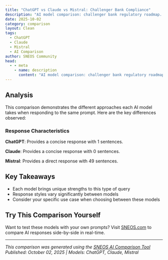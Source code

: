 ```yaml
---
title: "ChatGPT vs Claude vs Mistral: Challenger Bank Compliance"
description: "AI model comparison: challenger bank regulatory roadmap..."
date: 2025-10-02
category: comparison
layout: Clean
tags:
  - ChatGPT
  - Claude
  - Mistral
  - AI Comparison
author: SNEOS Community
head:
  - - meta
    - name: description
      content: "AI model comparison: challenger bank regulatory roadmap..."
---
```


<ChatComparison
  title="ChatGPT vs Claude vs Mistral: Challenger Bank Compliance"
  prompt="challenger bank regulatory roadmap"
  :responses='{
    "ChatGPT": "Error calling OpenAI API.",
    "Claude": "# Challenger Bank Regulatory Roadmap\n\n## Phase 1: Pre-Application Planning (6-12 months)\n\n### Market Research \u0026 Business Planning\n- **Market Analysis**: Identify target segments and competitive landscape\n- **Business Model Development**: Define value proposition and revenue streams\n- **Financial Projections**: 3-5 year forecasts including capital requirements\n- **Technology Architecture**: Core banking platform selection and design\n- **Compliance Framework**: Initial regulatory mapping\n\n### Team Assembly\n- **Leadership Team**: CEO, CRO, CTO, CFO with relevant experience\n- **Board of Directors**: Independent directors with banking/regulatory expertise\n- **Key Personnel**: Compliance, risk management, operations heads\n- **Advisory Board**: Industry experts and potential investors\n\n## Phase 2: Regulatory Pathway Selection (2-3 months)\n\n### Choose Your Route\n**Option A: Full Banking License**\n- Direct application to primary regulator\n- Longer timeline (18-36 months)\n- Full banking capabilities from day one\n\n**Option B: Gradual Approach**\n- Start with e-money/payment license\n- Partner with established bank initially\n- Apply for banking license later\n\n**Option C: Banking-as-a-Service (BaaS)**\n- White-label banking services\n- Faster market entry\n- Limited differentiation potential\n\n## Phase 3: Licensing Application (12-24 months)\n\n### Documentation Package\n- **Application Forms**: Complete regulatory submissions\n- **Business Plan**: Detailed strategy and financial projections\n- **Risk Management**: Comprehensive risk appetite and controls\n- **IT Systems**: Technology infrastructure and security measures\n- **Compliance Manual**: Policies covering all regulatory requirements\n- **Recovery \u0026 Resolution Plan**: Contingency planning\n\n### Capital Requirements\n- **Minimum Capital**: Varies by jurisdiction (\u00A31M-\u00A35M\u002B typically)\n- **Capital Adequacy**: Ongoing requirements (8-10%\u002B of risk-weighted assets)\n- **Liquidity Buffer**: Additional reserves for operational resilience\n- **Stress Testing**: Demonstrate survival under adverse scenarios\n\n## Phase 4: Regulatory Review Process (6-18 months)\n\n### Regulator Engagement\n- **Initial Assessment**: Completeness and quality review\n- **Deep Dive Review**: Business model viability assessment\n- **Management Interviews**: Fit and proper assessments\n- **Systems Testing**: IT infrastructure and security evaluation\n- **Pilot Program**: Restricted operations (if applicable)\n\n### Key Regulatory Areas\n- **Prudential Requirements**: Capital, liquidity, large exposures\n- **Conduct Rules**: Customer protection and fair treatment\n- **Operational Resilience**: Business continuity and outsourcing\n- **Financial Crime**: AML, sanctions, fraud prevention\n- **Data Protection**: GDPR compliance and data governance\n\n## Phase 5: Authorization \u0026 Launch Preparation (3-6 months)\n\n### License Grant Conditions\n- **Restrictions**: Initial limitations on activities/customer base\n- **Reporting Requirements**: Enhanced monitoring and reporting\n- **Milestone Requirements**: Specific targets for first year\n- **Skilled Persons Reviews**: Independent assessments\n\n### Go-Live Preparation\n- **System Integration**: Final testing and integration\n- **Staff Training**: Regulatory and operational procedures\n- **Customer Onboarding**: KYC/AML processes and systems\n- **Marketing Compliance**: Regulatory approval of communications\n\n## Phase 6: Post-Launch Compliance (Ongoing)\n\n### Regular Obligations\n- **Reporting**: \n  - Monthly: Liquidity, capital positions\n  - Quarterly: Financial returns, risk metrics\n  - Annual: Audited accounts, governance reports\n  - Ad-hoc: Material changes, incidents\n\n### Ongoing Requirements\n- **Supervisory Meetings**: Regular regulator engagement\n- **Stress Testing**: Annual or periodic assessments\n- **Governance**: Board effectiveness and risk oversight\n- **Change Management**: Pre-approval for significant changes\n- **Customer Complaints**: FOS membership and handling procedures\n\n## Key Regulatory Considerations by Jurisdiction\n\n### United Kingdom (PRA/FCA)\n- **SMCR**: Senior Managers \u0026 Certification Regime\n- **ICAAP/ILAAP**: Capital and liquidity assessment\n- **Operational Resilience**: New requirements from 2022\n\n### European Union (ECB/National Regulators)\n- **CRD V/CRR II**: Capital Requirements Directive/Regulation\n- **PSD2**: Payment Services Directive compliance\n- **GDPR**: Data protection requirements\n\n### United States (Federal",
    "Mistral": "Creating a challenger bank involves navigating a complex regulatory landscape. Here\u0027s a roadmap to help you understand the key regulatory steps:\n\n### 1. **Initial Planning and Research**\n   - **Market Analysis:** Understand the market needs, competition, and opportunities.\n   - **Business Model:** Define your business model, target market, and unique value proposition.\n   - **Regulatory Environment:** Research the regulatory requirements in your target jurisdictions.\n\n### 2. **Legal and Regulatory Setup**\n   - **Legal Structure:** Choose the appropriate legal structure (e.g., LLC, corporation).\n   - **Regulatory Authority:** Identify the relevant regulatory authorities (e.g., FCA in the UK, FDIC in the US).\n   - **Licensing:** Determine the type of banking license you need (e.g., full banking license, e-money license).\n\n### 3. **Pre-Application Phase**\n   - **Business Plan:** Develop a comprehensive business plan outlining your strategy, financial projections, and risk management framework.\n   - **Compliance Framework:** Establish a robust compliance framework, including AML/KYC procedures, data protection, and consumer protection policies.\n   - **Technology Infrastructure:** Ensure your technology infrastructure meets regulatory standards for security, reliability, and scalability.\n\n### 4. **Application Phase**\n   - **Pre-Application Meeting:** Schedule a pre-application meeting with the regulatory authority to discuss your plans and receive guidance.\n   - **Formal Application:** Submit a formal application for a banking license, including detailed documentation on your business plan, financial projections, risk management, and compliance framework.\n   - **Due Diligence:** Be prepared for extensive due diligence by the regulatory authority, including background checks on key personnel and financial audits.\n\n### 5. **Approval and Pre-Launch Phase**\n   - **Conditional Approval:** Receive conditional approval from the regulatory authority, which may include specific conditions to be met before full approval.\n   - **Capital Requirements:** Ensure you meet the minimum capital requirements set by the regulatory authority.\n   - **Operational Readiness:** Finalize your operational readiness, including staffing, technology, and customer service.\n\n### 6. **Launch Phase**\n   - **Full Approval:** Obtain full approval from the regulatory authority.\n   - **Go-Live:** Launch your challenger bank, ensuring all systems and processes are fully operational.\n   - **Customer Acquisition:** Begin customer acquisition and onboarding, ensuring compliance with all regulatory requirements.\n\n### 7. **Post-Launch and Ongoing Compliance**\n   - **Regular Reporting:** Comply with regular reporting requirements to the regulatory authority.\n   - **Audits and Inspections:** Be prepared for periodic audits and inspections by the regulatory authority.\n   - **Continuous Improvement:** Continuously improve your compliance framework and risk management practices to adapt to changing regulatory requirements and market conditions.\n\n### 8. **Expansion and Scaling**\n   - **Geographic Expansion:** If planning to expand to new markets, research and comply with the regulatory requirements in those jurisdictions.\n   - **Product Diversification:** Ensure any new products or services comply with regulatory standards.\n   - **Partnerships and Collaborations:** Form strategic partnerships and collaborations to enhance your offerings and market reach.\n\n### Key Regulatory Considerations:\n   - **AML/KYC:** Anti-Money Laundering and Know Your Customer procedures.\n   - **Data Protection:** Compliance with data protection regulations (e.g., GDPR in Europe).\n   - **Consumer Protection:** Ensuring fair treatment of customers and transparency in services.\n   - **Risk Management:** Robust frameworks for managing financial, operational, and cyber risks.\n   - **Capital Adequacy:** Maintaining adequate capital reserves to ensure financial stability.\n\n### Conclusion\nNavigating the regulatory roadmap for a challenger bank is a complex and multi-faceted process. It requires a deep understanding of regulatory requirements, a robust compliance framework, and continuous adaptation to changing market conditions and regulatory standards. Engaging with regulatory authorities early and maintaining open communication throughout the process is crucial for success."
  }'
  published-date="08:34"
/>

## Analysis

This comparison demonstrates the different approaches each AI model takes when responding to the same prompt. Here are the key differences observed:

### Response Characteristics

**ChatGPT**: Provides a concise response with 1 sentences. 

**Claude**: Provides a concise response with 0 sentences. 

**Mistral**: Provides a direct response with 49 sentences. 

## Key Takeaways

- Each model brings unique strengths to this type of query
- Response styles vary significantly between models
- Consider your specific use case when choosing between these models

## Try This Comparison Yourself

Want to test these models with your own prompts? Visit [SNEOS.com](https://sneos.com) to compare AI responses side-by-side in real-time.

---

*This comparison was generated using the [SNEOS AI Comparison Tool](https://sneos.com)*
*Published: October 02, 2025 | Models: ChatGPT, Claude, Mistral*
